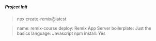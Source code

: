 ##### Project Init

> npx create-remix@latest

> name: remix-course
> deploy: Remix App Server
> boilerplate: Just the basics
> language: Javascript
> npm install: Yes
